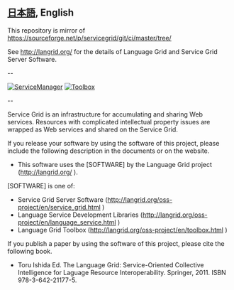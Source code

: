 [日本語](/READMEja.md), English
---------------------------------

This repository is mirror of https://sourceforge.net/p/servicegrid/git/ci/master/tree/

See http://langrid.org/ for the details of Language Grid and Service Grid Server Software.

--

[![ServiceManager](https://github.com/openlangrid/langrid/raw/images/screenshots/language-grid-servicemanager_s2.jpg "Service manager")](https://github.com/openlangrid/langrid/raw/images/screenshots/language-grid-servicemanager.jpg)
[![Toolbox](https://github.com/openlangrid/langrid/raw/images/screenshots/language-grid-toolbox_s3.jpg "Toolbox")](https://github.com/openlangrid/langrid/raw/images/screenshots/language-grid-toolbox.jpg)

--

Service Grid is an infrastructure for accumulating and sharing Web services. Resources with complicated intellectual property issues are wrapped as Web services and shared on the Service Grid.

If you release your software by using the software of this project, please include the following description in the documents or on the website.

* This software uses the [SOFTWARE] by the Language Grid project (http://langrid.org/ ).

[SOFTWARE] is one of:
* Service Grid Server Software (http://langrid.org/oss-project/en/service_grid.html )
* Language Service Development Libraries (http://langrid.org/oss-project/en/language_service.html )
* Language Grid Toolbox (http://langrid.org/oss-project/en/toolbox.html )

If you publish a paper by using the software of this project, please cite the following book.

* Toru Ishida Ed. The Language Grid: Service-Oriented Collective Intelligence for Laguage Resource Interoperability. Springer, 2011. ISBN 978-3-642-21177-5.
